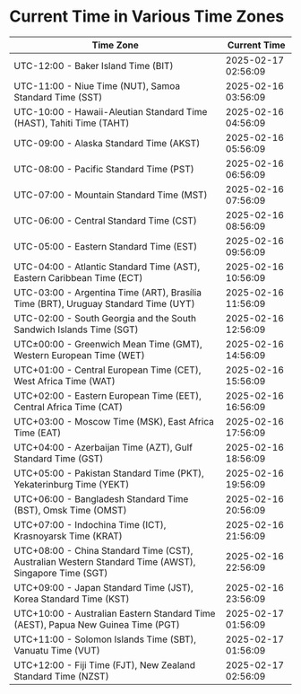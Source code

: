 # Current Time in Various Time Zones

| Time Zone | Current Time |
|-----------|--------------|
| UTC-12:00 - Baker Island Time (BIT) | 2025-02-17 02:56:09 |
| UTC-11:00 - Niue Time (NUT), Samoa Standard Time (SST) | 2025-02-16 03:56:09 |
| UTC-10:00 - Hawaii-Aleutian Standard Time (HAST), Tahiti Time (TAHT) | 2025-02-16 04:56:09 |
| UTC-09:00 - Alaska Standard Time (AKST) | 2025-02-16 05:56:09 |
| UTC-08:00 - Pacific Standard Time (PST) | 2025-02-16 06:56:09 |
| UTC-07:00 - Mountain Standard Time (MST) | 2025-02-16 07:56:09 |
| UTC-06:00 - Central Standard Time (CST) | 2025-02-16 08:56:09 |
| UTC-05:00 - Eastern Standard Time (EST) | 2025-02-16 09:56:09 |
| UTC-04:00 - Atlantic Standard Time (AST), Eastern Caribbean Time (ECT) | 2025-02-16 10:56:09 |
| UTC-03:00 - Argentina Time (ART), Brasília Time (BRT), Uruguay Standard Time (UYT) | 2025-02-16 11:56:09 |
| UTC-02:00 - South Georgia and the South Sandwich Islands Time (SGT) | 2025-02-16 12:56:09 |
| UTC±00:00 - Greenwich Mean Time (GMT), Western European Time (WET) | 2025-02-16 14:56:09 |
| UTC+01:00 - Central European Time (CET), West Africa Time (WAT) | 2025-02-16 15:56:09 |
| UTC+02:00 - Eastern European Time (EET), Central Africa Time (CAT) | 2025-02-16 16:56:09 |
| UTC+03:00 - Moscow Time (MSK), East Africa Time (EAT) | 2025-02-16 17:56:09 |
| UTC+04:00 - Azerbaijan Time (AZT), Gulf Standard Time (GST) | 2025-02-16 18:56:09 |
| UTC+05:00 - Pakistan Standard Time (PKT), Yekaterinburg Time (YEKT) | 2025-02-16 19:56:09 |
| UTC+06:00 - Bangladesh Standard Time (BST), Omsk Time (OMST) | 2025-02-16 20:56:09 |
| UTC+07:00 - Indochina Time (ICT), Krasnoyarsk Time (KRAT) | 2025-02-16 21:56:09 |
| UTC+08:00 - China Standard Time (CST), Australian Western Standard Time (AWST), Singapore Time (SGT) | 2025-02-16 22:56:09 |
| UTC+09:00 - Japan Standard Time (JST), Korea Standard Time (KST) | 2025-02-16 23:56:09 |
| UTC+10:00 - Australian Eastern Standard Time (AEST), Papua New Guinea Time (PGT) | 2025-02-17 01:56:09 |
| UTC+11:00 - Solomon Islands Time (SBT), Vanuatu Time (VUT) | 2025-02-17 01:56:09 |
| UTC+12:00 - Fiji Time (FJT), New Zealand Standard Time (NZST) | 2025-02-17 02:56:09 |
